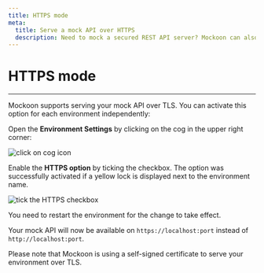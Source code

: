 ```yaml
---
title: HTTPS mode
meta:
  title: Serve a mock API over HTTPS
  description: Need to mock a secured REST API server? Mockoon can also do this by serving over TLS with a self-signed certificate
---
```


# HTTPS mode

---

Mockoon supports serving your mock API over TLS. You can activate this option for each environment independently:

Open the **Environment Settings** by clicking on the cog in the upper right corner:

![click on cog icon](/images/docs/open-settings.png)

Enable the **HTTPS option** by ticking the checkbox. The option was successfully activated if a yellow lock is displayed next to the environment name.

![tick the HTTPS checkbox](/images/docs/enable-https.png)

You need to restart the environment for the change to take effect.

Your mock API will now be available on `https://localhost:port` instead of `http://localhost:port`.

Please note that Mockoon is using a self-signed certificate to serve your environment over TLS.

